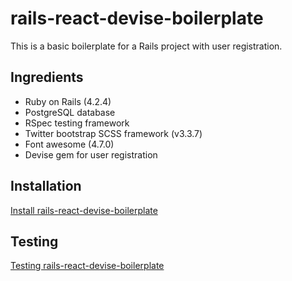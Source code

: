 # rails-react-devise-boilerplate

This is a basic boilerplate for a Rails project with user registration.

## Ingredients

* Ruby on Rails (4.2.4)
* PostgreSQL database
* RSpec testing framework
* Twitter bootstrap SCSS framework (v3.3.7)
* Font awesome (4.7.0)
* Devise gem for user registration


## Installation
[Install rails-react-devise-boilerplate](./INSTALL.md)


## Testing
[Testing rails-react-devise-boilerplate](./TESTING.md)
